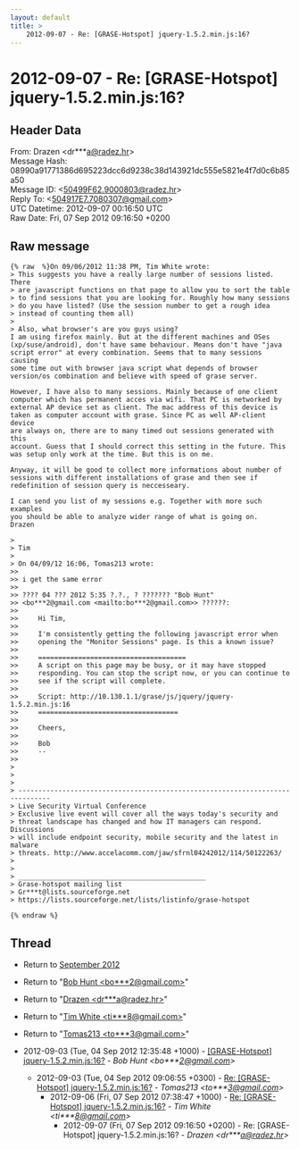 ```yaml
---
layout: default
title: >
    2012-09-07 - Re: [GRASE-Hotspot] jquery-1.5.2.min.js:16?
---
```


# 2012-09-07 - Re: [GRASE-Hotspot] jquery-1.5.2.min.js:16?

## Header Data

From: Drazen \<dr***a@radez.hr\><br>
Message Hash: 08990a91771386d695223dcc6d9238c38d143921dc555e5821e4f7d0c6b85a50<br>
Message ID: \<50499F62.9000803@radez.hr\><br>
Reply To: \<504917E7.7080307@gmail.com\><br>
UTC Datetime: 2012-09-07 00:16:50 UTC<br>
Raw Date: Fri, 07 Sep 2012 09:16:50 +0200<br>

## Raw message

```
{% raw  %}On 09/06/2012 11:38 PM, Tim White wrote:
> This suggests you have a really large number of sessions listed. There 
> are javascript functions on that page to allow you to sort the table 
> to find sessions that you are looking for. Roughly how many sessions 
> do you have listed? (Use the session number to get a rough idea 
> instead of counting them all)
>
> Also, what browser's are you guys using?
I am using firefox mainly. But at the different machines and OSes 
(xp/suse/android), don't have same behaviour. Means don't have "java 
script error" at every combination. Seems that to many sessions causing 
some time out with browser java script what depends of browser 
version/os combination and believe with speed of grase server.

However, I have also to many sessions. Mainly because of one client 
computer which has permanent acces via wifi. That PC is networked by 
external AP device set as client. The mac address of this device is 
taken as computer account with grase. Since PC as well AP-client device 
are always on, there are to many timed out sessions generated with this 
account. Guess that I should correct this setting in the future. This 
was setup only work at the time. But this is on me.

Anyway, it will be good to collect more informations about number of 
sessions with different installations of grase and then see if 
redefinition of session query is neccesseary.

I can send you list of my sessions e.g. Together with more such examples 
you should be able to analyze wider range of what is going on.
Drazen

>
> Tim
>
> On 04/09/12 16:06, Tomas213 wrote:
>>
>> i get the same error
>>
>> ???? 04 ??? 2012 5:35 ?.?., ? ??????? "Bob Hunt" 
>> <bo***2@gmail.com <mailto:bo***2@gmail.com>> ??????:
>>
>>     Hi Tim,
>>
>>     I'm consistently getting the following javascript error when
>>     opening the "Monitor Sessions" page. Is this a known issue?
>>
>>     =====================================
>>     A script on this page may be busy, or it may have stopped
>>     responding. You can stop the script now, or you can continue to
>>     see if the script will complete.
>>
>>     Script: http://10.130.1.1/grase/js/jquery/jquery-1.5.2.min.js:16
>>     ===================================
>>
>>     Cheers,
>>
>>     Bob
>>     --
>>
>
>
>
> ------------------------------------------------------------------------------
> Live Security Virtual Conference
> Exclusive live event will cover all the ways today's security and
> threat landscape has changed and how IT managers can respond. Discussions
> will include endpoint security, mobile security and the latest in malware
> threats. http://www.accelacomm.com/jaw/sfrnl04242012/114/50122263/
>
>
> _______________________________________________
> Grase-hotspot mailing list
> Gr***t@lists.sourceforge.net
> https://lists.sourceforge.net/lists/listinfo/grase-hotspot

{% endraw %}
```

## Thread

+ Return to [September 2012](/archive/2012/09)

+ Return to "[Bob Hunt <bo***2<span>@</span>gmail.com>](/authors/bo___2_at_gmail_com)"
+ Return to "[Drazen <dr***a<span>@</span>radez.hr>](/authors/dr___a_at_radez_hr)"
+ Return to "[Tim White <ti***8<span>@</span>gmail.com>](/authors/ti___8_at_gmail_com)"
+ Return to "[Tomas213 <to***3<span>@</span>gmail.com>](/authors/to___3_at_gmail_com)"

+ 2012-09-03 (Tue, 04 Sep 2012 12:35:48 +1000) - [[GRASE-Hotspot] jquery-1.5.2.min.js:16?](/archive/2012/09/52869c86cbba7a4ef45c14fbf371091c5da3b9e1ccf9b5ad0e9e08479d9f2a3c) - _Bob Hunt \<bo***2@gmail.com\>_
  + 2012-09-03 (Tue, 04 Sep 2012 09:06:55 +0300) - [Re: [GRASE-Hotspot] jquery-1.5.2.min.js:16?](/archive/2012/09/758a512df57c163e50393703068dc4d2b54df3ed5688b135e01f5ccde94c6672) - _Tomas213 \<to***3@gmail.com\>_
    + 2012-09-06 (Fri, 07 Sep 2012 07:38:47 +1000) - [Re: [GRASE-Hotspot] jquery-1.5.2.min.js:16?](/archive/2012/09/9f932db3cfcac07130fad50f74c84727ba81bedbfbc774a6928fef02d97276a9) - _Tim White \<ti***8@gmail.com\>_
      + 2012-09-07 (Fri, 07 Sep 2012 09:16:50 +0200) - Re: [GRASE-Hotspot] jquery-1.5.2.min.js:16? - _Drazen \<dr***a@radez.hr\>_

